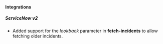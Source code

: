 
#### Integrations
##### ServiceNow v2
- Added support for the *lookback* parameter in **fetch-incidents** to allow fetching older incidents.
